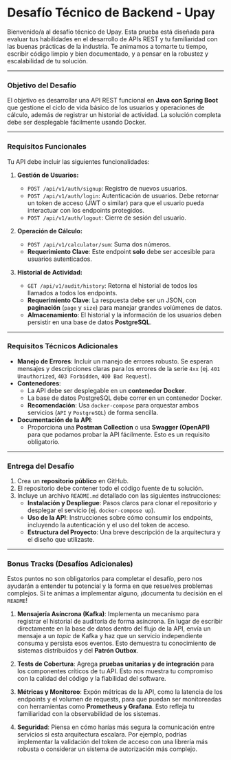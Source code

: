 # Desafío Técnico de Backend - Upay

Bienvenido/a al desafío técnico de Upay. Esta prueba está diseñada para evaluar tus habilidades en el desarrollo de APIs REST y tu familiaridad con las buenas prácticas de la industria. Te animamos a tomarte tu tiempo, escribir código limpio y bien documentado, y a pensar en la robustez y escalabilidad de tu solución.

---

### **Objetivo del Desafío**

El objetivo es desarrollar una API REST funcional en **Java con Spring Boot** que gestione el ciclo de vida básico de los usuarios y operaciones de cálculo, además de registrar un historial de actividad. La solución completa debe ser desplegable fácilmente usando Docker.

---

### **Requisitos Funcionales**

Tu API debe incluir las siguientes funcionalidades:

1.  **Gestión de Usuarios:**
    * `POST /api/v1/auth/signup`: Registro de nuevos usuarios.
    * `POST /api/v1/auth/login`: Autenticación de usuarios. Debe retornar un token de acceso (JWT o similar) para que el usuario pueda interactuar con los endpoints protegidos.
    * `POST /api/v1/auth/logout`: Cierre de sesión del usuario.

2.  **Operación de Cálculo:**
    * `POST /api/v1/calculator/sum`: Suma dos números.
    * **Requerimiento Clave**: Este endpoint **solo** debe ser accesible para usuarios autenticados.

3.  **Historial de Actividad:**
    * `GET /api/v1/audit/history`: Retorna el historial de todos los llamados a todos los endpoints.
    * **Requerimiento Clave**: La respuesta debe ser un JSON, con **paginación** (`page` y `size`) para manejar grandes volúmenes de datos.
    * **Almacenamiento**: El historial y la información de los usuarios deben persistir en una base de datos **PostgreSQL**.

---

### **Requisitos Técnicos Adicionales**

* **Manejo de Errores**: Incluir un manejo de errores robusto. Se esperan mensajes y descripciones claras para los errores de la serie `4xx` (ej. `401 Unauthorized`, `403 Forbidden`, `400 Bad Request`).
* **Contenedores**:
    * La API debe ser desplegable en un **contenedor Docker**.
    * La base de datos PostgreSQL debe correr en un contenedor Docker.
    * **Recomendación**: Usa `docker-compose` para orquestar ambos servicios (`API` y `PostgreSQL`) de forma sencilla.
* **Documentación de la API**:
    * Proporciona una **Postman Collection** o usa **Swagger (OpenAPI)** para que podamos probar la API fácilmente. Esto es un requisito obligatorio.

---

### **Entrega del Desafío**

1.  Crea un **repositorio público** en GitHub.
2.  El repositorio debe contener todo el código fuente de tu solución.
3.  Incluye un archivo `README.md` detallado con las siguientes instrucciones:
    * **Instalación y Despliegue**: Pasos claros para clonar el repositorio y desplegar el servicio (ej. `docker-compose up`).
    * **Uso de la API**: Instrucciones sobre cómo consumir los endpoints, incluyendo la autenticación y el uso del token de acceso.
    * **Estructura del Proyecto**: Una breve descripción de la arquitectura y el diseño que utilizaste.

---

### **Bonus Tracks (Desafíos Adicionales)**

Estos puntos no son obligatorios para completar el desafío, pero nos ayudarán a entender tu potencial y la forma en que resuelves problemas complejos. Si te animas a implementar alguno, ¡documenta tu decisión en el `README`!

1.  **Mensajería Asíncrona (Kafka)**: Implementa un mecanismo para registrar el historial de auditoría de forma asíncrona. En lugar de escribir directamente en la base de datos dentro del flujo de la API, envía un mensaje a un *topic* de Kafka y haz que un servicio independiente consuma y persista esos eventos. Esto demuestra tu conocimiento de sistemas distribuidos y del **Patrón Outbox**.

2.  **Tests de Cobertura**: Agrega **pruebas unitarias y de integración** para los componentes críticos de tu API. Esto nos muestra tu compromiso con la calidad del código y la fiabilidad del software.

3.  **Métricas y Monitoreo**: Expón métricas de la API, como la latencia de los endpoints y el volumen de requests, para que puedan ser monitoreadas con herramientas como **Prometheus y Grafana**. Esto refleja tu familiaridad con la observabilidad de los sistemas.

4.  **Seguridad**: Piensa en cómo harías más segura la comunicación entre servicios si esta arquitectura escalara. Por ejemplo, podrías implementar la validación del token de acceso con una librería más robusta o considerar un sistema de autorización más complejo.

